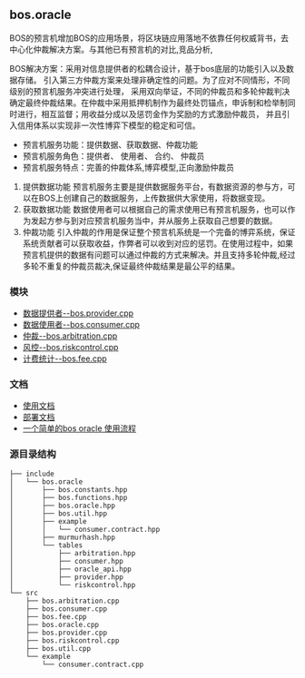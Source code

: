 bos.oracle
----------

BOS的预言机增加BOS的应用场景，将区块链应用落地不依靠任何权威背书，去中心化仲裁解决方案。与其他已有预言机的对比,竞品分析,
 
BOS解决方案：采用对信息提供者的松耦合设计，基于bos底层的功能引入以及数据存储。 引入第三方仲裁方案来处理非确定性的问题。为了应对不同情形，不同级别的预言机服务冲突进行处理，
采用双向举证，不同的仲裁员和多轮仲裁判决确定最终仲裁结果。在仲裁中采用抵押机制作为最终处罚锚点，申诉制和检举制同时进行，相互监督；用收益分成以及惩罚金作为奖励的方式激励仲裁员，
并且引入信用体系以实现非一次性博弈下模型的稳定和可信。

* 预言机服务功能：提供数据、获取数据、仲裁功能
* 预言机服务角色：提供者、 使用者、 合约、 仲裁员
* 预言机服务特点：完善的仲裁体系,博弈模型,正向激励仲裁员

1. 提供数据功能 预言机服务主要是提供数据服务平台，有数据资源的参与方，可以在BOS上创建自己的数据服务，上传数据供大家使用，将数据变现。
2. 获取数据功能 数据使用者可以根据自己的需求使用已有预言机服务，也可以作为发起方参与到对应预言机服务当中，并从服务上获取自己想要的数据。
3. 仲裁功能 引入仲裁的作用是保证整个预言机系统是一个完备的博弈系统，保证系统贡献者可以获取收益，作弊者可以收到对应的惩罚。在使用过程中，如果预言机提供的数据有问题可以通过仲裁的方式来解决。并且支持多轮仲裁,经过多轮不重复的仲裁员裁决,保证最终仲裁结果是最公平的结果。


### 模块


* [数据提供者--bos.provider.cpp](https://github.com/boscore/bos.contracts/tree/oracle.bos/contracts/bos.oracle/src/bos.provider.cpp)
* [数据使用者--bos.consumer.cpp](https://github.com/boscore/bos.contracts/tree/oracle.bos/contracts/bos.oracle/src/bos.consumer.cpp)
* [仲裁--bos.arbitration.cpp](https://github.com/boscore/bos.contracts/tree/oracle.bos/contracts/bos.oracle/src/bos.arbitration.cpp)
* [风控--bos.riskcontrol.cpp](https://github.com/boscore/bos.contracts/tree/oracle.bos/contracts/bos.oracle/src/bos.riskcontrol.cpp)
* [计费统计--bos.fee.cpp](https://github.com/boscore/bos.contracts/tree/oracle.bos/contracts/bos.oracle/src/bos.fee.cpp)


### 文档

* [使用文档](https://github.com/vlbos/Documentation-1/blob/master/Oracle/bos_oracle_readme.md)
* [部署文档](https://github.com/vlbos/bos.oracle-test/blob/master/docs/bos_oracle_deployment.md)
* [一个简单的bos oracle 使用流程](https://github.com/vlbos/bos.oracle-test/blob/master/docs/bos_oracle_using_process.pdf)


### 源目录结构

```
├── include  
│   └── bos.oracle 
│       ├── bos.constants.hpp 
│       ├── bos.functions.hpp  
│       ├── bos.oracle.hpp  
│       ├── bos.util.hpp  
│       ├── example  
│       │   └── consumer.contract.hpp  
│       ├── murmurhash.hpp  
│       └── tables  
│           ├── arbitration.hpp 
│           ├── consumer.hpp  
│           ├── oracle_api.hpp 
│           ├── provider.hpp 
│           └── riskcontrol.hpp 
└── src 
    ├── bos.arbitration.cpp 
    ├── bos.consumer.cpp 
    ├── bos.fee.cpp 
    ├── bos.oracle.cpp 
    ├── bos.provider.cpp 
    ├── bos.riskcontrol.cpp 
    ├── bos.util.cpp 
    └── example 
        └── consumer.contract.cpp 
```